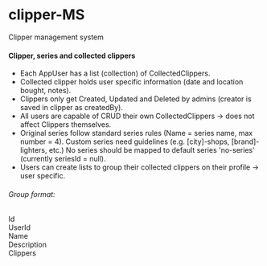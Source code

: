 # clipper-MS
Clipper management system


#### Clipper, series and collected clippers

- Each AppUser has a list (collection) of CollectedClippers.
- Collected clipper holds user specific information
(date and location bought, notes).
- Clippers only get Created, Updated and Deleted by admins
(creator is saved in clipper as createdBy).
- All users are capable of CRUD their own CollectedClippers
-> does not affect Clippers themselves. 
- Original series follow standard series rules (Name = series name, max number = 4).
Custom series need guidelines (e.g. [city]-shops, [brand]-lighters, etc.) 
No series should be mapped to default series 'no-series' (currently seriesId = null).
- Users can create lists to group their collected clippers on their profile
-> user specific. 

###### Group format:
Id \
UserId \
Name \
Description \
Clippers

